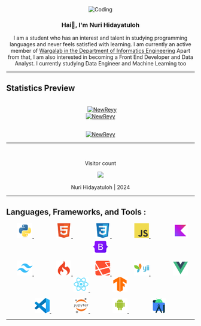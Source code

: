 <div align="center">
	<img alt="Coding" width="1000" src="PROFILE.gif">
  <h3>Hai👋, I'm Nuri Hidayatuloh</h3>
  <p>I am a student who has an interest and talent in studying programming languages ​​and never feels satisfied with learning. I am currently an active member of <a href="https://www.instagram.com/wargalabtif_/?hl=id">Wargalab in the Department of Informatics Engineering</a> Apart from that, I am also interested in becoming a Front End Developer and Data Analyst. I currently studying Data Engineer and Machine Learning too</p>
</div>

<hr>

## Statistics Preview
<p align="center">
	<br/> &nbsp;
	<a href="https://github.com/NewReyy">
        	<img align="center" src="https://github-readme-stats-eight-theta.vercel.app/api/top-langs?username=NewReyy&show_icons=true&locale=en&layout=compact&theme=blue-green" alt="NewReyy" height="170em"/>
		<br>
        	<img align="center" src="https://github-readme-stats-eight-theta.vercel.app/api?username=NewReyy&show_icons=true&locale=en&theme=blue-green&include_all_commits=true&count_private=true" alt="NewReyy" height="170em"/>
	</a>
</p>


<div align="center">
	<br/>
	<a href="https://git.io/streak-stats">
	<img src="https://streak-stats.demolab.com?user=NewReyy&theme=blue-green&fire=EBA108" alt="NewReyy" />
	</a>
</div>

<hr>

<div align="center"> 
	<br/>
	<p>Visitor count</p>
	<a href="https://github.com/nuri147">
  	<img src="https://profile-counter.glitch.me/nuri147/count.svg" />
	</a>
	<p>Nuri Hidayatuloh | 2024</p>
</div>
<hr>

## Languages, Frameworks, and Tools :
<p align="center"> 
  <a style="margin: 5px 30px" href="https://www.w3schools.com/python/" target="_blank" rel="noreferrer"> 
  	<img src="https://raw.githubusercontent.com/devicons/devicon/master/icons/python/python-original.svg" alt="python" width="40" height="40"/> 
  </a>
  <a style="margin: 5px 30px" href="https://www.w3.org/html/" target="_blank" rel="noreferrer"> 
  	<img src="https://raw.githubusercontent.com/devicons/devicon/master/icons/html5/html5-original.svg" alt="html5" width="40" height="40"/> 
  </a> 
  <a style="margin: 5px 30px" href="https://www.w3schools.com/css/" target="_blank" rel="noreferrer"> 
  	<img src="https://raw.githubusercontent.com/devicons/devicon/master/icons/css3/css3-original.svg" alt="css3" width="40" height="40"/> 
  </a> 
  <a style="margin: 5px 30px" href="https://www.w3schools.com/js/" target="_blank" rel="noreferrer"> 
  	<img src="https://raw.githubusercontent.com/devicons/devicon/master/icons/javascript/javascript-original.svg" alt="javascript" width="40" height="40"/> 
  </a>
  <a style="margin: 5px 30px" href="https://www.w3schools.com/kotlin/" target="_blank" rel="noreferrer"> 
  	<img src="https://raw.githubusercontent.com/devicons/devicon/master/icons/kotlin/kotlin-original.svg" alt="kotlin" width="40" height="40"/> 
  </a>
  <a style="margin: 5px 30px" href="https://getbootstrap.com" target="_blank" rel="noreferrer"> 
  	<img src="https://raw.githubusercontent.com/devicons/devicon/master/icons/bootstrap/bootstrap-original.svg" alt="bootstrap" width="40" height="40"/> 
  </a>
</p>

<p align="center"> 
    <a style="margin: 5px 30px" href="https://tailwindcss.com/" target="_blank" rel="noreferrer"> 
  	<img src="https://raw.githubusercontent.com/devicons/devicon/master/icons/tailwindcss/tailwindcss-plain.svg" alt="tailwind" width="40" height="40"/> 
  </a>
    <a style="margin: 5px 30px" href="https://codeigniter.com/" target="_blank" rel="noreferrer"> 
  	<img src="https://raw.githubusercontent.com/devicons/devicon/55609aa5bd817ff167afce0d965585c92040787a/icons/codeigniter/codeigniter-plain.svg" alt="codeigniter" width="40" height="40"/> 
  </a>
  <a style="margin: 5px 30px" href="https://laravel.com/" target="_blank" rel="noreferrer"> 
  	<img src="https://raw.githubusercontent.com/devicons/devicon/master/icons/laravel/laravel-plain.svg" alt="laravel" width="40" height="40"/> 
  </a>
  <a style="margin: 5px 30px" href="https://www.yiiframework.com/" target="_blank" rel="noreferrer"> 
  	<img src="https://raw.githubusercontent.com/devicons/devicon/55609aa5bd817ff167afce0d965585c92040787a/icons/yii/yii-original-wordmark.svg" alt="yii" width="40" height="40"/> 
  </a>
  <a style="margin: 5px 30px" href="https://vuejs.org/" target="_blank" rel="noreferrer"> 
  	<img src="https://raw.githubusercontent.com/devicons/devicon/master/icons/vuejs/vuejs-original.svg" alt="vuejs" width="40" height="40"/> 
  </a>
  <a style="margin: 5px 30px" href="https://reactjs.org/" target="_blank" rel="noreferrer"> 
  	<img src="https://raw.githubusercontent.com/devicons/devicon/master/icons/react/react-original.svg" alt="reactjs" width="40" height="40"/> 
  </a>
    <a style="margin: 5px 30px" href="https://www.tensorflow.org/" target="_blank" rel="noreferrer"> 
  	<img src="https://raw.githubusercontent.com/devicons/devicon/master/icons/tensorflow/tensorflow-original.svg" alt="tensorflow" width="40" height="40"/> 
  </a>
</p>

<p align="center">
	<a style="margin: 5px 30px" href="https://code.visualstudio.com/" target="_blank" rel="noreferrer"> 
  	<img src="https://raw.githubusercontent.com/devicons/devicon/master/icons/vscode/vscode-original.svg" alt="vscode" width="40" height="40"/> 
  </a>
	<a style="margin: 5px 30px" href="https://jupyter.org/" target="_blank" rel="noreferrer"> 
  	<img src="https://raw.githubusercontent.com/devicons/devicon/master/icons/jupyter/jupyter-original-wordmark.svg" alt="jupyter" width="40" height="40"/> 
  </a>
  <a style="margin: 5px 30px" href="https://www.android.com/" target="_blank" rel="noreferrer"> 
  	<img src="https://raw.githubusercontent.com/devicons/devicon/master/icons/android/android-original-wordmark.svg" alt="android" width="40" height="40"/> 
  </a>
  <a style="margin: 5px 30px" href="https://developer.android.com/  " target="_blank" rel="noreferrer"> 
  	<img src="https://raw.githubusercontent.com/devicons/devicon/master/icons/androidstudio/androidstudio-original.svg" alt="androidstudio" width="40" height="40"/> 
  </a>
</p>

<hr>
